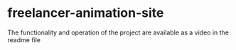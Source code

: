 # freelancer-animation-site
The functionality and operation of the project are available as a video in the readme file
